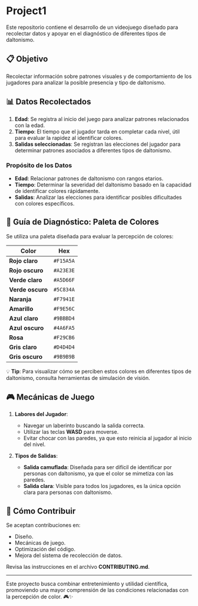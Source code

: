 # Project1

Este repositorio contiene el desarrollo de un videojuego diseñado para recolectar datos y apoyar en el diagnóstico de diferentes tipos de daltonismo.

## 📋 Objetivo
Recolectar información sobre patrones visuales y de comportamiento de los jugadores para analizar la posible presencia y tipo de daltonismo.

## 📊 Datos Recolectados
1. **Edad**: Se registra al inicio del juego para analizar patrones relacionados con la edad.
2. **Tiempo**: El tiempo que el jugador tarda en completar cada nivel, útil para evaluar la rapidez al identificar colores.
3. **Salidas seleccionadas**: Se registran las elecciones del jugador para determinar patrones asociados a diferentes tipos de daltonismo.

### Propósito de los Datos
- **Edad**: Relacionar patrones de daltonismo con rangos etarios.
- **Tiempo**: Determinar la severidad del daltonismo basado en la capacidad de identificar colores rápidamente.
- **Salidas**: Analizar las elecciones para identificar posibles dificultades con colores específicos.

## 🎨 Guía de Diagnóstico: Paleta de Colores
Se utiliza una paleta diseñada para evaluar la percepción de colores:

| Color           | Hex       |
|------------------|-----------|
| **Rojo claro**   | `#F15A5A` |
| **Rojo oscuro**  | `#A23E3E` |
| **Verde claro**  | `#A5D66F` |
| **Verde oscuro** | `#5C834A` |
| **Naranja**      | `#F7941E` |
| **Amarillo**     | `#F9E56C` |
| **Azul claro**   | `#9BBBD4` |
| **Azul oscuro**  | `#4A6FA5` |
| **Rosa**         | `#F29CB6` |
| **Gris claro**   | `#D4D4D4` |
| **Gris oscuro**  | `#9B9B9B` |

💡 **Tip**: Para visualizar cómo se perciben estos colores en diferentes tipos de daltonismo, consulta herramientas de simulación de visión.

## 🎮 Mecánicas de Juego
1. **Labores del Jugador**:
   - Navegar un laberinto buscando la salida correcta.
   - Utilizar las teclas **WASD** para moverse.
   - Evitar chocar con las paredes, ya que esto reinicia al jugador al inicio del nivel.

2. **Tipos de Salidas**:
   - **Salida camuflada**: Diseñada para ser difícil de identificar por personas con daltonismo, ya que el color se mimetiza con las paredes.
   - **Salida clara**: Visible para todos los jugadores, es la única opción clara para personas con daltonismo.

## 🤝 Cómo Contribuir
Se aceptan contribuciones en:
- Diseño.
- Mecánicas de juego.
- Optimización del código.
- Mejora del sistema de recolección de datos.

Revisa las instrucciones en el archivo **CONTRIBUTING.md**.

---

Este proyecto busca combinar entretenimiento y utilidad científica, promoviendo una mayor comprensión de las condiciones relacionadas con la percepción de color. 🎮✨
